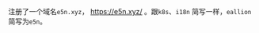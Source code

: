 注册了一个域名<code>e5n.xyz</code>， https://e5n.xyz/ 。跟<code>k8s</code>、<code>i18n</code> 简写一样，<code>eallion</code> 简写为<code>e5n</code>。